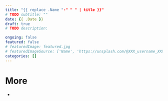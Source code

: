 ```yaml
---
title: "{{ replace .Name "-" " " | title }}"
# TODO subtitle: ""
date: {{ .Date }}
draft: true
# TODO description: 

ongoing: false
featured: false
# featuredImage: featured.jpg
# featuredImageSource: ['Name', 'https://unsplash.com/@XXX_username_XXX?utm_source=unsplash&utm_medium=referral&utm_content=creditCopyText']
categories: []
---
```


<!--
# Plan
- Goals
    - 

- Who is this written for
    - me
    - 

- Length: medium

# Structure
- intro
    - 
- 
- conclusion

{< image src="images/image.jpg" alt="ALT" >}}
DESCRIPTION
{< /image >}}

-->

# More
- []()
